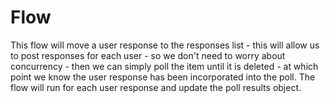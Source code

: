 # Flow

This flow will move a user response to the responses list - this will allow us to post responses for each user - so we don't need to worry about concurrency - then we can simply poll the item until it is deleted - at which point we know the user response has been incorporated into the poll. The flow will run for each user response and update the poll results object.

